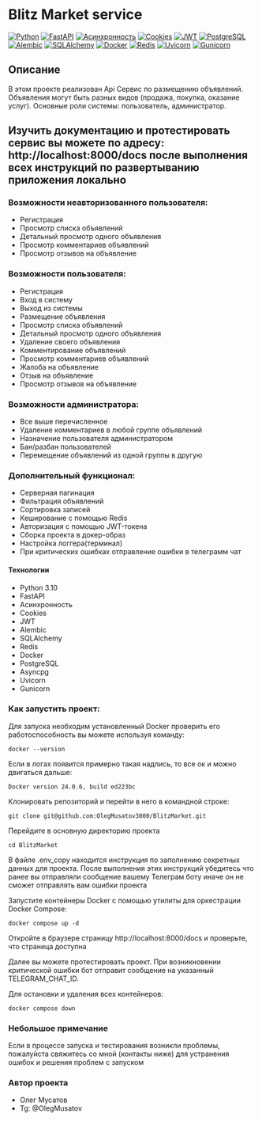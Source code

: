 # Blitz Market service
[![Python](https://img.shields.io/badge/-Python-464646?style=flat-square&logo=Python)](https://www.python.org/)
[![FastAPI](https://img.shields.io/badge/-FastAPI-464646?style=flat-square&logo=fastapi)](https://fastapi.tiangolo.com/)
[![Асинхронность](https://img.shields.io/badge/-Асинхронность-464646?style=flat-square&logo=Асинхронность)]()
[![Cookies](https://img.shields.io/badge/-Cookies-464646?style=flat-square&logo=Cookies)]()
[![JWT](https://img.shields.io/badge/-JWT-464646?style=flat-square&logo=JWT)]()
[![PostgreSQL](https://img.shields.io/badge/-PostgreSQL-464646?style=flat-square&logo=PostgreSQL)](https://www.postgresql.org/)
[![Alembic](https://img.shields.io/badge/-Alembic-464646?style=flat-square&logo=Alembic)](https://alembic.sqlalchemy.org/en/latest/)
[![SQLAlchemy](https://img.shields.io/badge/-SQLAlchemy-464646?style=flat-square&logo=SQLAlchemy)](https://www.sqlalchemy.org/)
[![Docker](https://img.shields.io/badge/-Docker-464646?style=flat-square&logo=docker)](https://www.docker.com/)
[![Redis](https://img.shields.io/badge/-Redis-464646?style=flat-square&logo=Redis)](https://redis.io/)
[![Uvicorn](https://img.shields.io/badge/-Uvicorn-464646?style=flat-square&logo=uvicorn)](https://www.uvicorn.org/)
[![Gunicorn](https://img.shields.io/badge/-Gunicorn-464646?style=flat-square&logo=gunicorn)](https://gunicorn.org/)

## Описание
В этом проекте реализован Api Сервис по размещению объявлений. Объявления могут быть разных видов (продажа, покупка, оказание услуг).
Основные роли системы: пользователь, администратор.

## Изучить документацию и протестировать сервис вы можете по адресу: http://localhost:8000/docs после выполнения всех инструкций по развертыванию приложения локально

### Возможности неавторизованного пользователя:
- Регистрация
- Просмотр списка объявлений
- Детальный просмотр одного объявления
- Просмотр комментариев объявлений
- Просмотр отзывов на объявление

### Возможности пользователя:
- Регистрация
- Вход в систему
- Выход из системы
- Размещение объявления
- Просмотр списка объявлений
- Детальный просмотр одного объявления
- Удаление своего объявления
- Комментирование объявлений
- Просмотр комментариев объявлений
- Жалоба на объявление
- Отзыв на объявление
- Просмотр отзывов на объявление

### Возможности администратора:
- Все выше перечисленное
- Удаление комментариев в любой группе объявлений 
- Назначение пользователя администратором
- Бан/разбан пользователей
- Перемещение объявлений из одной группы в другую

### Дополнительный функционал:
- Серверная пагинация
- Фильтрация объявлений 
- Сортировка записей
- Кеширование с помощью Redis
- Авторизация с помощью JWT-токена
- Сборка проекта в докер-образ
- Настройка логгера(терминал)
- При критических ошибках отправление ошибки в телеграмм чат

#### Технологии

- Python 3.10
- FastAPI
- Асинхронность
- Cookies
- JWT
- Alembic
- SQLAlchemy
- Redis
- Docker
- PostgreSQL
- Asyncpg
- Uvicorn
- Gunicorn

### Как запустить проект:

Для запуска необходим установленный Docker проверить его работоспособность вы можете используя команду:

```
docker --version
```

Если в логах появится примерно такая надпись, то все ок и можно двигаться дальше:

```
Docker version 24.0.6, build ed223bc
```

Клонировать репозиторий и перейти в него в командной строке:

```
git clone git@github.com:OlegMusatov3000/BlitzMarket.git
```

Перейдите в основную директорию проекта 

```
cd BlitzMarket
```
В файле .env_copy находится инструкция по заполнению секретных данных для проекта.
После выполнения этих инструкций убедитесь что ранее вы отправляли сообщение вашему Телеграм боту иначе он не сможет отправлять вам ошибки проекта

Запустите контейнеры Docker с помощью утилиты для оркестрации Docker Compose:

```
docker compose up -d
```

Откройте в браузере страницу http://localhost:8000/docs и проверьте, что страница доступна

Далее вы можете протестировать проект. При возникновении критической ошибки бот отправит сообщение на указанный TELEGRAM_CHAT_ID.

Для остановки и удаления всех контейнеров:

```
docker compose down
```

### Небольшое примечание

Если в процессе запуска и тестирования возникли проблемы, пожалуйста свяжитесь со мной (контакты ниже) для устранения ошибок и решения проблем с запуском

### Автор проекта 
- Олег Мусатов
- Tg: @OlegMusatov